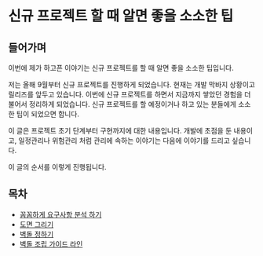 # 신규 프로젝트 할 때 알면 좋을 소소한 팁

## 들어가며
이번에 제가 하고픈 이야기는 신규 프로젝트를 할 때 알면 좋을 소소한 팁입니다.

저는 올해 9월부터 신규 프로젝트를 진행하게 되었습니다. 현재는 개발 막바지 상황이고 릴리즈를 앞두고 있습니다. 이번에 신규 프로젝트를 하면서 지금까지 쌓았던 경험을 더불어서 정리하게 되었습니다. 신규 프로젝트를 할 예정이거나 하고 있는 분들에게 소소한 팁이 되었으면 합니다.

이 글은 프로젝트 초기 단계부터 구현까지에 대한 내용입니다. 개발에 초점을 둔 내용이고, 일정관리나 위험관리 처럼 관리에 속하는 이야기는 다음에 이야기를 드리고 싶습니다.

이 글의 순서를 이렇게 진행됩니다.

## 목차
- [꼼꼼하게 요구사항 분석 하기](#꼼꼼하게-요구사항-분석-하기)
- [도면 그리기](#도면-그리기)
- [벽돌 정하기](#벽돌-정하기)
- [벽돌 조립 가이드 라인](#벽돌-조립-가이드-라인)
